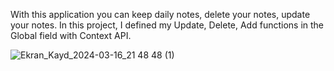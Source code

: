 With this application you can keep daily notes, delete your notes, update your notes.
In this project, I defined my Update, Delete, Add functions in the Global field with Context API.







![Ekran_Kayd_2024-03-16_21 48 48 (1)](https://github.com/ozeerr/NoteApp-React-Native/assets/137641188/b5d1003a-cef8-4e0e-bac8-f0147980986f)
